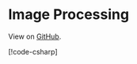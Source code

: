 # Image Processing

View on [GitHub](https://github.com/stride3d/stride-community-toolkit/tree/main/examples/code-only/Example06_ImageProcessing).

[!code-csharp[](../../../../examples/code-only/Example06_ImageProcessing/Program.cs)]